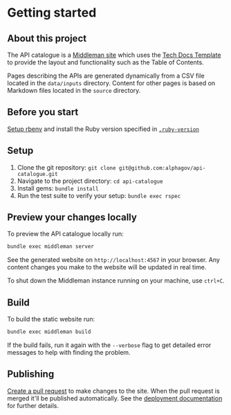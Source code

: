 # Getting started

## About this project

The API catalogue is a [Middleman site][middleman] which uses the
[Tech Docs Template][tech-docs-template] to provide the layout and functionality
such as the Table of Contents.

Pages describing the APIs are generated dynamically from a CSV file located in
the `data/inputs` directory. Content for other pages is based on Markdown files
located in the `source` directory.

## Before you start

[Setup rbenv][setup-rbenv] and install the Ruby version specified in [`.ruby-version`][ruby-version]

## Setup

1. Clone the git repository: `git clone git@github.com:alphagov/api-catalogue.git`
1. Navigate to the project directory: `cd api-catalogue`
1. Install gems: `bundle install`
1. Run the test suite to verify your setup: `bundle exec rspec`

## Preview your changes locally

To preview the API catalogue locally run:

```sh
bundle exec middleman server
```

See the generated website on `http://localhost:4567` in your browser. Any
content changes you make to the website will be updated in real time.

To shut down the Middleman instance running on your machine, use `ctrl+C`.

## Build

To build the static website run:

```sh
bundle exec middleman build
```

If the build fails, run it again with the `--verbose` flag to get detailed error
messages to help with finding the problem.

## Publishing

[Create a pull request][pull-request] to make changes to the site. When the pull
request is merged it'll be published automatically. See the
[deployment documentation][deployment] for further details.

[middleman]: https://middlemanapp.com/
[tech-docs-template]: https://github.com/alphagov/tech-docs-template
[setup-rbenv]: https://github.com/rbenv/rbenv#installation
[ruby-version]: ../.ruby-version
[pull-request]: https://gds-way.cloudapps.digital/standards/pull-requests.html
[deployment]: ./deployment.md
